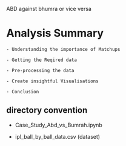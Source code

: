 ABD against bhumra or vice versa

# Analysis Summary

    - Understanding the importance of Matchups
    
    - Getting the Reqired data
    
    - Pre-processing the data
    
    - Create insightful Visualisations
    
    - Conclusion
    
## directory convention

 - Case_Study_Abd_vs_Bumrah.ipynb
 
 - ipl_ball_by_ball_data.csv (dataset)
    
